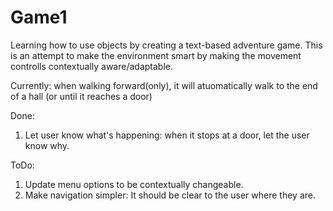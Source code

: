 # Game1
Learning how to use objects by creating a text-based adventure game.
This is an attempt to make the environment smart by making
the movement controlls contextually aware/adaptable.

Currently: when walking forward(only), it will atuomatically walk to the end of a hall (or until it reaches a door)

Done:
1) Let user know what's happening: when it stops at a door, let the user know why.

ToDo: 
1) Update menu options to be contextually changeable.
2) Make navigation simpler: It should be clear to the user where they are.
